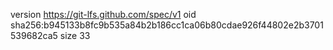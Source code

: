 version https://git-lfs.github.com/spec/v1
oid sha256:b945133b8fc9b535a84b2b186cc1ca06b80cdae926f44802e2b3701539682ca5
size 33
